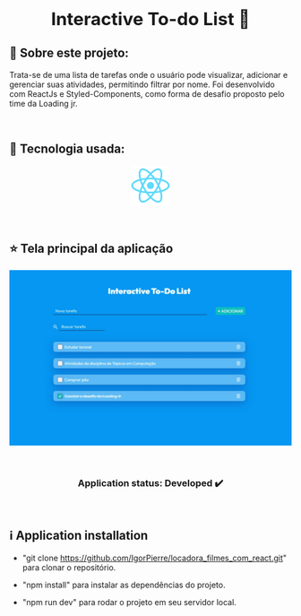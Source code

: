 ## **<h2 align="center"> Interactive To-do List 📝</h2>**

## :pushpin: Sobre este projeto:
Trata-se de uma lista de tarefas onde o usuário pode visualizar, adicionar e gerenciar suas atividades, permitindo filtrar por nome. Foi desenvolvido com ReactJs e Styled-Components, como forma de desafio proposto pelo  time da Loading jr.

<br>

## :rocket: Tecnologia usada:
<p align="center">
  <img src="https://github.com/devicons/devicon/blob/master/icons/react/react-original.svg" alt="react"  width="70" height="70"/>
</p>
<br>

## :star: Tela principal da aplicação

<p align="center">
  <img src="./src/assets/application-screen.jpeg" alt="imagem da aplicação" />
</p>

<br>

<h3 align="center"> 
	Application status: Developed ✔️
</h3>
<br>

## :information_source: Application installation
- "git clone https://github.com/IgorPierre/locadora_filmes_com_react.git" para clonar o repositório.

- "npm install" para instalar as dependências do projeto.

- "npm run dev" para rodar o projeto em seu servidor local.

<br>

